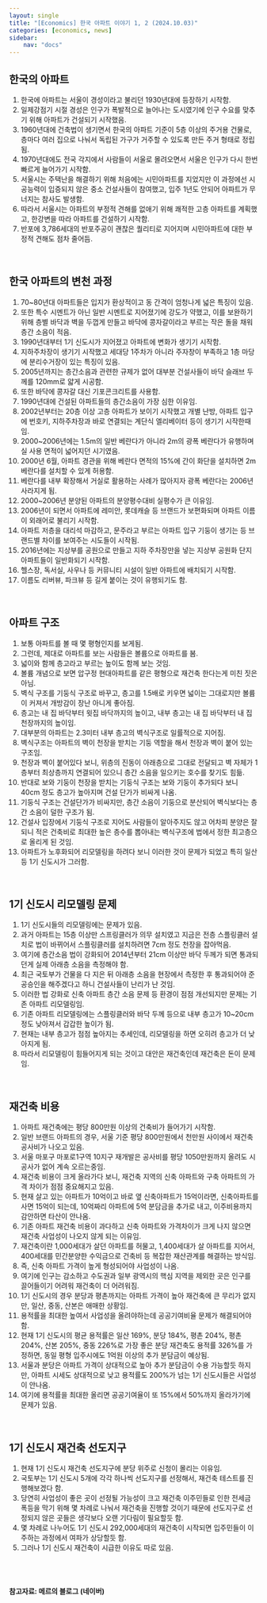 ```yaml
---
layout: single
title: "[Economics] 한국 아파트 이야기 1, 2 (2024.10.03)"
categories: [economics, news]
sidebar:
    nav: "docs"
---
```


## 한국의 아파트
1. 한국에 아파트는 서울이 경성이라고 불리던 1930년대에 등장하기 시작함.
1. 일제강점기 시절 경성은 인구가 폭발적으로 늘어나는 도시였기에 인구 수요를 맞추기 위해 아파트가 건설되기 시작했음.
1. 1960년대에 건축법이 생기면서 한국의 아파트 기준이 5층 이상의 주거용 건물로, 층마다 여러 집으로 나눠서 독립된 가구가 거주할 수 있도록 만든 주거 형태로 정립됨.
1. 1970년대에도 전국 각지에서 사람들이 서울로 몰려오면서 서울은 인구가 다시 한번 빠르게 늘어가기 시작함.
1. 서울시는 주택난을 해결하기 위해 처음에는 시민아파트를 지었지만 이 과정에선 시공능력이 입증되지 않은 중소 건설사들이 참여했고, 입주 1년도 안되어 아파트가 무너지는 참사도 발생함.
1. 따라서 서울시는 아파트의 부정적 견해를 없애기 위해 쾌적한 고층 아파트를 계획했고, 한강변을 따라 아파트를 건설하기 시작함.
1. 반포에 3,786세대의 반포주공이 괜찮은 퀄리티로 지어지며 시민아파트에 대한 부정적 견해도 점차 줄어듬.

<br/>

## 한국 아파트의 변천 과정
1. 70~80년대 아파트들은 입지가 환상적이고 동 간격이 엄청나게 넓은 특징이 있음.
1. 또한 특수 시멘트가 아닌 일반 시멘트로 지어졌기에 강도가 약했고, 이를 보완하기 위해 층별 바닥과 벽을 두껍게 만들고 바닥에 콩자갈이라고 부르는 작은 돌을 채워 층간 소음이 적음. 
1. 1990년대부터 1기 신도시가 지어졌고 아파트에 변화가 생기기 시작함.
1. 지하주차장이 생기기 시작했고 세대당 1주차가 아니라 주자창이 부족하고 1층 마당에 분리수거장이 있는 특징이 있음.
1. 2005년까지는 층간소음과 관련한 규제가 없어 대부분 건설사들이 바닥 슬래브 두께를 120mm로 얇게 시공함.
1. 또한 바닥에 콩자갈 대신 기포콘크리트를 사용함.
1. 1990년대에 건설된 아파트들의 층간소음이 가장 심한 이유임.
1. 2002년부터는 20층 이상 고층 아파트가 보이기 시작했고 개별 난방, 아파트 입구에 번호키, 지하주차장과 바로 연결되는 계단식 엘리베이터 등이 생기기 시작한때임.
1. 2000~2006년에는 1.5m의 일반 베란다가 아니라 2m의 광폭 베란다가 유행하며 실 사용 면적이 넓어지던 시기였음.
1. 2000년 6월, 아파트 경관을 위해 베란다 면적의 15%에 간이 화단을 설치하면 2m 베란다를 설치할 수 있게 허용함.
1. 베란다를 내부 확장해서 거실로 활용하는 사례가 많아지자 광폭 베란다는 2006년 사라지게 됨.
1. 2000~2006년 분양된 아파트의 분양평수대비 실평수가 큰 이유임.
1. 2006년이 되면서 아파트에 레미안, 롯데캐슬 등 브랜드가 보편화되며 아파트 이름이 외래어로 불리기 시작함.
1. 아파트 저층을 대리석 마감하고, 문주라고 부르는 아파트 입구 기둥이 생기는 등 브랜드별 차이를 보여주는 시도들이 시작됨.
1. 2016년에는 지상부를 공원으로 만들고 지하 주차장만을 넣는 지상부 공원화 단지 아파트들이 일반화되기 시작함.
1. 헬스장, 독서실, 사우나 등 커뮤니티 시설이 일반 아파트에 배치되기 시작함.
1. 이름도 리버뷰, 파크뷰 등 길게 붙이는 것이 유행되기도 함.

<br/>

## 아파트 구조
1. 보통 아파트를 볼 때 몇 평형인지를 보게됨.
1. 그런데, 제대로 아파트를 보는 사람들은 볼륨으로 아파트를 봄.
1. 넓이와 함께 층고라고 부르는 높이도 함께 보는 것임.
1. 볼륨 개념으로 보면 압구정 현대아파트를 같은 평형으로 재건축 한다는게 미친 짓은 아님.
1. 벽식 구조를 기둥식 구조로 바꾸고, 층고를 1.5배로 키우면 넓이는 그대로지만 볼륨이 커져서 개방감이 장난 아니게 좋아짐.
1. 층고는 내 집 바닥부터 윗집 바닥까지의 높이고, 내부 층고는 내 집 바닥부터 내 집 천장까지의 높이임.
1. 대부분의 아파트는 2.3미터 내부 층고의 벽식구조로 일률적으로 지어짐.
1. 벽식구조는 아파트의 벽이 천장을 받치는 기둥 역할을 해서 천장과 벽이 붙어 있는 구조임.
1. 천장과 벽이 붙어있다 보니, 위층의 진동이 아래층으로 그대로 전달되고 벽 자체가 1층부터 최상층까지 연결되어 있으니 층간 소음을 일으키는 호수를 찾기도 힘듦.
1. 반대로 보와 기둥이 천장을 받치는 기둥식 구조는 보와 기둥이 추가되다 보니 40cm 정도 층고가 높아지며 건설 단가가 비싸게 나옴.
1. 기둥식 구조는 건설단가가 비싸지만, 층간 소음이 기둥으로 분산되어 벽식보다는 층간 소음이 덜한 구조가 됨.
1. 건설사 입장에서 기둥식 구조로 지어도 사람들이 알아주지도 않고 어차피 분양은 잘되니 적은 건축비로 최대한 높은 층수를 뽑아내는 벽식구조에 법에서 정한 최고층으로 올리게 된 것임.
1. 아파트가 노후화되어 리모델링을 하려다 보니 이러한 것이 문제가 되었고 특히 일산 등 1기 신도시가 그러함. 

<br/>

## 1기 신도시 리모델링 문제
1. 1기 신도시들의 리모델링에는 문제가 있음.
1. 과거 아파트는 15층 이상만 스프링클러가 의무 설치였고 지금은 전층 스플링클러 설치로 법이 바뀌어서 스플링클러를 설치하려면 7cm 정도 천장을 잡아먹음.
1. 여기에 층간소음 법이 강화되어 2014년부터 21cm 이상만 바닥 두께가 되면 통과되던게 실제 아래층 소음을 측정해야 함.
1. 최근 국토부가 건물을 다 지은 뒤 아래층 소음을 현장에서 측정한 후 통과되어야 준공승인을 해주겠다고 하니 건설사들이 난리가 난 것임.
1. 이러한 법 강화로 신축 아파트 층간 소음 문제 등 환경이 점점 개선되지만 문제는 기존 아파트 리모델링임.
1. 기존 아파트 리모델링에는 스플링클러와 바닥 두께 등으로 내부 층고가 10~20cm 정도 낮아져서 갑갑한 높이가 됨.
1. 현재는 내부 층고가 점점 높아지는 추세인데, 리모델링을 하면 오히려 층고가 더 낮아지게 됨.
1. 따라서 리모델링이 힘들어지게 되는 것이고 대안은 재건축인데 재건축은 돈이 문제임.

<br/>

## 재건축 비용
1. 아파트 재건축에는 평당 800만원 이상의 건축비가 들어가기 시작함.
1. 일반 브랜드 아파트의 경우, 서울 기준 평당 800만원에서 천만원 사이에서 재건축 공사비가 나오고 있음.
1. 서울 마포구 마포로1구역 10지구 재개발은 공사비를 평당 1050만원까지 올려도 시공사가 없어 계속 오르는중임.
1. 재건축 비용이 크게 올라가다 보니, 재건축 지역의 신축 아파트와 구축 아파트의 가격 차이가 점점 중요해지고 있음.
1. 현재 살고 있는 아파트가 10억이고 바로 옆 신축아파트가 15억이라면, 신축아파트를 사면 15억이 되는데, 10억짜리 아파트에 5억 분담금을 추가로 내고, 이주비용까지 감안하면 타산이 안나옴.
1. 기존 아파트 재건축 비용이 과다하고 신축 아파트와 가격차이가 크게 나지 않으면 재건축 사업성이 나오지 않게 되는 이유임.
1. 재건축이란 1,000세대가 살던 아파트를 허물고, 1,400세대가 살 아파트를 지어서, 400세대를 민간분양한 수익금으로 건축비 등 복잡한 재산관계를 해결하는 방식임.
1. 즉, 신축 아파트 가격이 높게 형성되어야 사업성이 나옴.
1. 여기에 인구는 감소하고 수도권과 일부 광역시의 핵심 지역을 제외한 곳은 인구를 끌어들이기 어려워 재건축이 더 어려워짐.
1. 1기 신도시의 경우 분당과 평촌까지는 아파트 가격이 높아 재건축에 큰 무리가 없지만, 일산, 중동, 산본은 애매한 상황임.
1. 용적률을 최대한 높여서 사업성을 올려야하는데 공공기여비율 문제가 해결되어야 함.
1. 현재 1기 신도시의 평균 용적률은 일산 169%, 분당 184%, 평촌 204%, 평촌 204%, 산본 205%, 중동 226%로 가장 좋은 분당 재건축도 용적률 326%를 가정하면, 동일 평형 입주시에도 1억원 이상의 추가 분담금이 예상됨.
1. 서울과 분당은 아파트 가격이 상대적으로 높아 추가 분담금이 수용 가능할듯 하지만, 아파트 시세도 상대적으로 낮고 용적률도 200%가 넘는 1기 신도시들은 사업성이 안나옴.
1. 여기에 용적률을 최대한 올리면 공공기여율이 또 15%에서 50%까지 올라가기에 문제가 있음.

<br/>

## 1기 신도시 재건축 선도지구
1. 현재 1기 신도시 재건축 선도지구에 분당 위주로 신청이 몰리는 이유임.
1. 국토부는 1기 신도시 5개에 각각 하나씩 선도지구를 선정해서, 재건축 테스트를 진행해보겠다 함.
1. 당연히 사업성이 좋은 곳이 선정될 가능성이 크고 재건축 이주민들로 인한 전세금 폭등을 막기 위해 몇 차례로 나눠서 재건축을 진행할 것이기 때문에 선도지구로 선정되지 않은 곳들은 생각보다 오랜 기다림이 필요할듯 함.
1. 몇 차례로 나누어도 1기 신도시 292,000세대의 재건축이 시작되면 입주민들이 이주하는 과정에서 여파가 상당할듯 함.
1. 그러나 1기 신도시 재건축이 시급한 이유도 따로 있음.


<br/>
<br/>

#### 참고자료: 메르의 블로그 (네이버) 